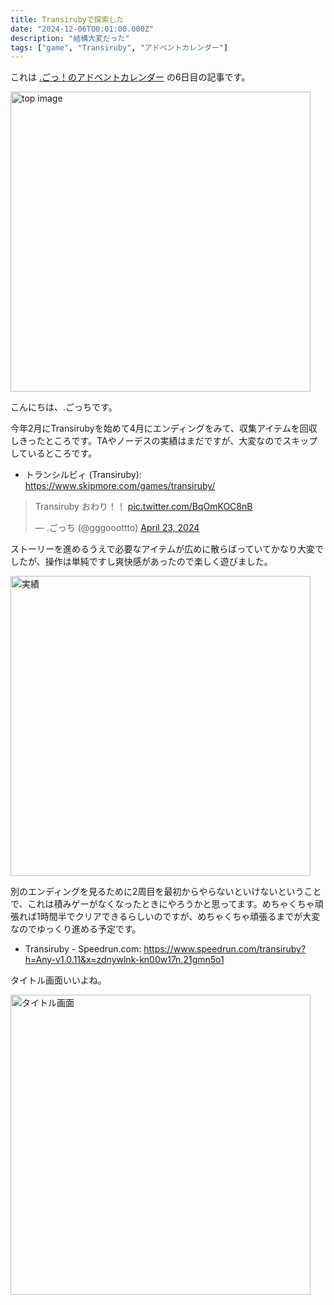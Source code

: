 ```yaml
---
title: Transirubyで探索した
date: "2024-12-06T00:01:00.000Z"
description: "結構大変だった"
tags: ["game", "Transiruby", "アドベントカレンダー"]
---
```


これは [.ごっ！のアドベントカレンダー](https://adventar.org/calendars/10323) の6日目の記事です。

<img width="480" alt="top image" src="/assets/images/posts/20241206-transiruby/img_top.png" />

こんにちは、.ごっちです。

今年2月にTransirubyを始めて4月にエンディングをみて、収集アイテムを回収しきったところです。TAやノーデスの実績はまだですが、大変なのでスキップしているところです。

- トランシルビィ (Transiruby): https://www.skipmore.com/games/transiruby/

<blockquote class="twitter-tweet"><p lang="ja" dir="ltr">Transiruby おわり！！ <a href="https://t.co/BqOmKOC8nB">pic.twitter.com/BqOmKOC8nB</a></p>&mdash; .ごっち (@gggooottto) <a href="https://twitter.com/gggooottto/status/1782802615983886374?ref_src=twsrc%5Etfw">April 23, 2024</a></blockquote>

ストーリーを進めるうえで必要なアイテムが広めに散らばっていてかなり大変でしたが、操作は単純ですし爽快感があったので楽しく遊びました。

<img width="480" alt="実績" src="/assets/images/posts/20241206-transiruby/100.png" />

別のエンディングを見るために2周目を最初からやらないといけないということで、これは積みゲーがなくなったときにやろうかと思ってます。めちゃくちゃ頑張れば1時間半でクリアできるらしいのですが、めちゃくちゃ頑張るまでが大変なのでゆっくり進める予定です。

- Transiruby - Speedrun.com: https://www.speedrun.com/transiruby?h=Any-v1.0.11&x=zdnywlnk-kn00w17n.21gmn5o1

タイトル画面いいよね。

<img width="480" alt="タイトル画面" src="/assets/images/posts/20241206-transiruby/main_title.jpg" />
